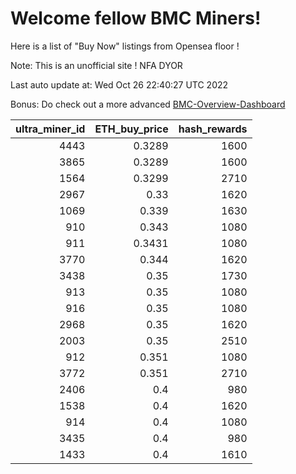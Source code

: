 # Welcome fellow BMC Miners!
Here is a list of "Buy Now" listings from Opensea floor !

Note: This is an unofficial site ! NFA DYOR

Last auto update at: Wed Oct 26 22:40:27 UTC 2022

Bonus: Do check out a more advanced [BMC-Overview-Dashboard](https://dune.com/defifunk/BMC-Overview-Dashboard)


|   ultra_miner_id |   ETH_buy_price |   hash_rewards |
|-----------------:|----------------:|---------------:|
|             4443 |          0.3289 |           1600 |
|             3865 |          0.3289 |           1600 |
|             1564 |          0.3299 |           2710 |
|             2967 |          0.33   |           1620 |
|             1069 |          0.339  |           1630 |
|              910 |          0.343  |           1080 |
|              911 |          0.3431 |           1080 |
|             3770 |          0.344  |           1620 |
|             3438 |          0.35   |           1730 |
|              913 |          0.35   |           1080 |
|              916 |          0.35   |           1080 |
|             2968 |          0.35   |           1620 |
|             2003 |          0.35   |           2510 |
|              912 |          0.351  |           1080 |
|             3772 |          0.351  |           2710 |
|             2406 |          0.4    |            980 |
|             1538 |          0.4    |           1620 |
|              914 |          0.4    |           1080 |
|             3435 |          0.4    |            980 |
|             1433 |          0.4    |           1610 |